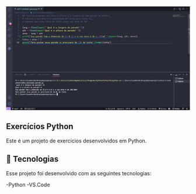 <p align="center">
<img  src=".github/preview.png" alt="Demonstração do projeto" widht="100%" />
</p>

## Exercícios Python
Este é um projeto de exercícios desenvolvidos em Python.

## 🚀 Tecnologias
Esse projeto foi desenvolvido com as seguintes tecnologias:

-Python
-VS.Code
